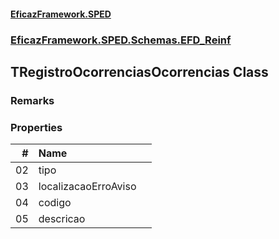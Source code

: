 #### [EficazFramework.SPED](EficazFrameworkSPED.md 'EficazFramework SPED')
### [EficazFramework.SPED.Schemas.EFD_Reinf](EficazFramework.SPED.Schemas.EFD_Reinf.md 'EficazFramework.SPED.Schemas.EFD_Reinf')

## TRegistroOcorrenciasOcorrencias Class

### Remarks
### Properties

| # | Name | |
| ---: | :--- | :--- |
| 02 | tipo |  |
| 03 | localizacaoErroAviso |  |
| 04 | codigo |  |
| 05 | descricao |  |
